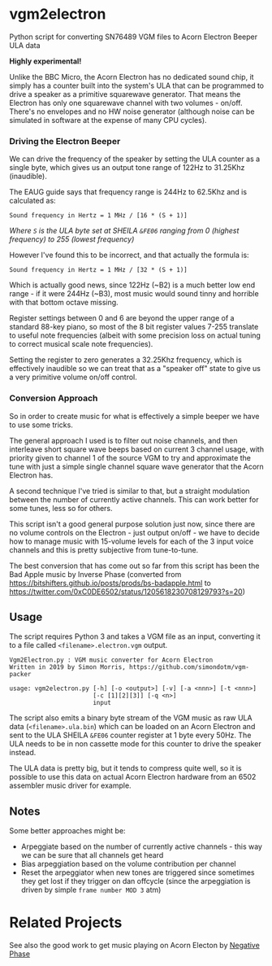# vgm2electron

Python script for converting SN76489 VGM files to Acorn Electron Beeper ULA data

**Highly experimental!**

Unlike the BBC Micro, the Acorn Electron has no dedicated sound chip, it simply has a counter built into the system's ULA that can be programmed to drive a speaker as a primitive squarewave generator. That means the Electron has only one squarewave channel with two volumes - on/off. There's no envelopes and no HW noise generator (although noise can be simulated in software at the expense of many CPU cycles).

### Driving the Electron Beeper

We can drive the frequency of the speaker by setting the ULA counter as a single byte, which gives us an output tone range of 122Hz to 31.25Khz (inaudible).

The EAUG guide says that frequency range is 244Hz to 62.5Khz and is calculated as:

`Sound frequency in Hertz = 1 MHz / [16 * (S + 1)]`

_Where `S` is the ULA byte set at SHEILA `&FE06` ranging from 0 (highest frequency) to 255 (lowest frequency)_

However I've found this to be incorrect, and that actually the formula is:

`Sound frequency in Hertz = 1 MHz / [32 * (S + 1)]`

Which is actually good news, since 122Hz (~B2) is a much better low end range - if it were 244Hz (~B3), most music would sound tinny and horrible with that bottom octave missing.

Register settings between 0 and 6 are beyond the upper range of a standard 88-key piano, so most of the 8 bit register values 7-255 translate to useful note frequencies (albeit with some precision loss on actual tuning to correct musical scale note frequencies).

Setting the register to zero generates a 32.25Khz frequency, which is effectively inaudible so we can treat that as a "speaker off" state to give us a very primitive volume on/off control.

### Conversion Approach

So in order to create music for what is effectively a simple beeper we have to use some tricks.

The general approach I used is to filter out noise channels, and then interleave short square wave beeps based on current 3 channel usage, with priority given to channel 1 of the source VGM to try and approximate the tune with just a simple single channel square wave generator that the Acorn Electron has.

A second technique I've tried is similar to that, but a straight modulation between the number of currently active channels. This can work better for some tunes, less so for others.

This script isn't a good general purpose solution just now, since there are no volume controls on the Electron - just output on/off - we have to decide how to manage music with 15-volume levels for each of the 3 input voice channels and this is pretty subjective from tune-to-tune.

The best conversion that has come out so far from this script has been the Bad Apple music by Inverse Phase (converted from https://bitshifters.github.io/posts/prods/bs-badapple.html to https://twitter.com/0xC0DE6502/status/1205618230708129793?s=20)

## Usage
The script requires Python 3 and takes a VGM file as an input, converting it to a file called `<filename>.electron.vgm` output.

```
Vgm2Electron.py : VGM music converter for Acorn Electron
Written in 2019 by Simon Morris, https://github.com/simondotm/vgm-packer

usage: vgm2electron.py [-h] [-o <output>] [-v] [-a <nnn>] [-t <nnn>]
                       [-c [1][2][3]] [-q <n>]
                       input
```

The script also emits a binary byte stream of the VGM music as raw ULA data (`<filename>.ula.bin`) which can be loaded on an Acorn Electron and sent to the ULA SHEILA `&FE06` counter register at 1 byte every 50Hz. The ULA needs to be in non cassette mode for this counter to drive the speaker instead.

The ULA data is pretty big, but it tends to compress quite well, so it is possible to use this data on actual Acorn Electron hardware from an 6502 assembler music driver for example.

## Notes


Some better approaches might be:
* Arpeggiate based on the number of currently active channels - this way we can be sure that all channels get heard
* Bias arpeggiation based on the volume contribution per channel
* Reset the arpeggiator when new tones are triggered since sometimes they get lost if they trigger on dan offcycle (since the arpeggiation is driven by simple `frame number MOD 3` atm)


# Related Projects

See also the good work to get music playing on Acorn Electon by [Negative Phase](https://github.com/NegativeCharge/Releases)

